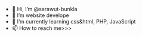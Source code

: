 - 👋 Hi, I’m @sarawut-bunkla
- 👀 I’m website develope
- 🌱 I’m currently learning css&html, PHP, JavaScript
- 📫 How to reach me>>>

<!---
sarawut-bunkla/sarawut-bunkla is a ✨ special ✨ repository because its `README.md` (this file) appears on your GitHub profile.
You can click the Preview link to take a look at your changes.
--->
